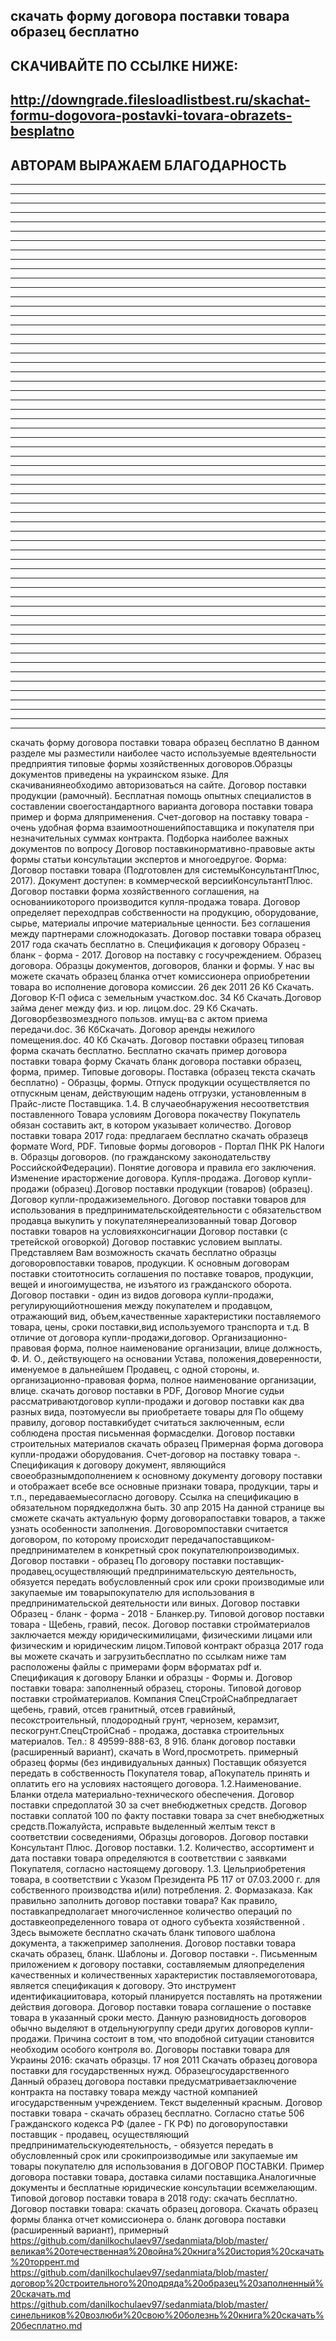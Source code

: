 скачать форму договора поставки товара образец бесплатно
--------------------------------------------------
СКАЧИВАЙТЕ ПО ССЫЛКЕ НИЖЕ:
--------------------------------------------------
http://downgrade.filesloadlistbest.ru/skachat-formu-dogovora-postavki-tovara-obrazets-besplatno
--------------------------------------------------
АВТОРАМ ВЫРАЖАЕМ БЛАГОДАРНОСТЬ
--------------------------------------------------
--------------------------------------------------
--------------------------------------------------
--------------------------------------------------
--------------------------------------------------
--------------------------------------------------
--------------------------------------------------
--------------------------------------------------
--------------------------------------------------
--------------------------------------------------
--------------------------------------------------
--------------------------------------------------
--------------------------------------------------
--------------------------------------------------
--------------------------------------------------
--------------------------------------------------
--------------------------------------------------
--------------------------------------------------
--------------------------------------------------
--------------------------------------------------
--------------------------------------------------
--------------------------------------------------
--------------------------------------------------
--------------------------------------------------
--------------------------------------------------
--------------------------------------------------
--------------------------------------------------
--------------------------------------------------
--------------------------------------------------
--------------------------------------------------
--------------------------------------------------
--------------------------------------------------
--------------------------------------------------
--------------------------------------------------
--------------------------------------------------
--------------------------------------------------
--------------------------------------------------
--------------------------------------------------
--------------------------------------------------
--------------------------------------------------
--------------------------------------------------
--------------------------------------------------
--------------------------------------------------
--------------------------------------------------
--------------------------------------------------
--------------------------------------------------
--------------------------------------------------
--------------------------------------------------
--------------------------------------------------
--------------------------------------------------
--------------------------------------------------
--------------------------------------------------
--------------------------------------------------
--------------------------------------------------
--------------------------------------------------
--------------------------------------------------
--------------------------------------------------
--------------------------------------------------
--------------------------------------------------
--------------------------------------------------
скачать форму договора поставки товара образец бесплатно В данном разделе мы разместили наиболее часто используемые вдеятельности предприятия типовые формы хозяйственных договоров.Образцы документов приведены на украинском языке. Для скачиваниянеобходимо авторизоваться на сайте. Договор поставки продукции (рамочный). Бесплатная помощь опытных специалистов в составлении своегостандартного варианта договора поставки товара пример и форма дляприменения. Счет-договор на поставку товара - очень удобная форма взаимоотношенийпоставщика и покупателя при незначительных суммах контракта. Подборка наиболее важных документов по вопросу Договор поставкинормативно-правовые акты формы статьи консультации экспертов и многоедругое.  Форма: Договор поставки товара (Подготовлен для системыКонсультантПлюс, 2017). Документ доступен: в коммерческой версииКонсультантПлюс. Договор поставки  форма хозяйственного соглашения, на основаниикоторого производится купля-продажа товара. Договор определяет переходправ собственности на продукцию, оборудование, сырье, материалы ипрочие материальные ценности. Без соглашения между партнерами сложнодоказать. Договор поставки товара образец 2017 года скачать бесплатно в. Спецификация к договору  Образец - бланк - форма - 2017. Договор на поставку с госучреждением. Образец договора. Образцы документов, договоров, бланки и формы. У нас вы можете скачать образец бланка отчет комиссионера оприобретении товара во исполнение договора комиссии. 26 дек 2011  26 Кб Скачать. Договор К-П офиса с земельным участком.doc. 34 Кб Скачать.Договор займа денег между физ. и юр. лицом.doc. 29 Кб Скачать. Договорбезвозмездного пользов. имущ-ва с актом приема передачи.doc. 36 КбСкачать. Договор аренды нежилого помещения.doc. 40 Кб Скачать. Договор поставки образец типовая форма скачать бесплатно. Бесплатно скачать пример договора поставки товара форму
Скачать бланк договора поставки образец, форма, пример. Типовые договоры. Поставка (образец текста скачать бесплатно) - Образцы, формы. Отпуск продукции осуществляется по отпускным ценам, действующим надень отгрузки, установленным в Прайс-листе Поставщика. 1.4.  В случаеобнаружения несоответствия поставленного Товара условиям Договора покачеству Покупатель обязан составить акт, в котором указывает количество. Договор поставки товара 2017 года: предлагаем бесплатно скачать образецв формате Word, PDF. Типовые формы договоров - Портал ПНК РК Налоги в. Образцы договоров. (по гражданскому законодательству РоссийскойФедерации). Понятие договора и правила его заключения. Изменение ирасторжение договора. Купля-продажа. Договор купли-продажи (образец).Договор поставки продукции (товаров) (образец). Договор купли-продажиземельного. Договор поставки товаров для использования в предпринимательскойдеятельности с обязательством продавца выкупить у покупателянереализованный товар  Договор поставки товаров на условияхконсигнации  Договор поставки (с третейской оговоркой)  Договор поставкис условием выплаты. Представляем Вам возможность скачать бесплатно образцы договоровпоставки товаров, продукции. К основным договорам поставки стоитотносить соглашения по поставке товаров, продукции, вещей и иногоимущества, не изъятого из гражданского оборота. Договор поставки - один из видов договора купли-продажи, регулирующийотношения между покупателем и продавцом, отражающий вид, объем,качественные характеристики поставляемого товара, цены, сроки поставки,вид используемого транспорта и т.д. В отличие от договора купли-продажи,договор. Организационно-правовая форма, полное наименование организации, влице должность, Ф. И. О., действующего на основании Устава, положения,доверенности, именуемое в дальнейшем Продавец, с одной стороны, и. организационно-правовая форма, полное наименование организации, влице. скачать договор поставки в PDF, Договор  Многие судьи рассматриваютдоговор купли-продажи и договор поставки как два разных вида, поэтомуесли вы приобретаете товары для  По общему правилу, договор поставкибудет считаться заключенным, если соблюдена простая письменная формасделки. Договор поставки строительных материалов  скачать образец
Примерная форма договора купли-продажи оборудования. Счет-договор на поставку товара -. Спецификация к договору  документ, являющийся своеобразнымдополнением к основному документу  договору поставки и отображает всебе все основные признаки товара, продукции, тары и т.п., передаваемыесогласно договору. Ссылка на спецификацию в обязательном порядкедолжна быть. 30 апр 2015  На данной странице вы сможете скачать актуальную форму договорапоставки товаров, а также узнать особенности заполнения. Договоромпоставки считается договором, по которому происходит передачапоставщиком-предпринимателем в конкретный срок покупателюпроизводимых. Договор поставки - образец По договору поставки поставщик-продавец,осуществляющий предпринимательскую деятельность, обязуется передать вобусловленный срок или сроки производимые или закупаемые им товарыпокупателю для использования в предпринимательской деятельности или виных. Договор поставки  Образец - бланк - форма - 2018 - Бланкер.ру. Типовой договор поставки товара - Щебень, гравий, песок. Договор поставки стройматериалов заключается между юридическимилицами, физическими лицами или физическим и юридическим лицом.Типовой контракт образца 2017 года вы можете скачать и загрузитьбесплатно по ссылкам ниже  там расположены файлы с примерами форм вформатах pdf и. Спецификация к договору  Бланки и образцы - Формы и. Договор поставки товара: заполненный образец, стороны. Типовой договор поставки стройматериалов. Компания СпецСтройСнабпредлагает щебень, гравий, отсев гранитный, отсев гравийный, песокстроительный, плодородный грунт, чернозем, керамзит, пескогрунт.СпецСтройСнаб - продажа, доставка строительных материалов. Тел.: 8 49599-888-63, 8 916. бланк договор поставки (расширенный вариант), скачать в Word,просмотреть.  примерный образец формы (без индивидуальных данных) Поставщик обязуется передать в собственность Покупателя товар, аПокупатель принять и оплатить его на условиях настоящего договора. 1.2.Наименование. Бланки отдела материально-технического обеспечения. Договор поставки cпредоплатой 30 за счет внебюджетных средств. Договор поставки соплатой 100 по факту поставки товара за счет внебюджетных средств.Пожалуйста, исправьте выделенный желтым текст в соответствии сосведениями,
Образцы договоров. Договор поставки  Консультант Плюс. Договор поставки. 1.2. Количество, ассортимент и дата поставки товара определяются в соответствии с заявками Покупателя, согласно настоящему договору. 1.3. Цельприобретения товара, в соответствии с Указом Президента РБ  117 от 07.03.2000 г. для собственного производства и(или) потребления. 2. Формазаказа. Как правильно заполнить договор поставки товара?  Как правило, поставкапредполагает многочисленное количество операций по доставкеопределенного товара от одного субъекта хозяйственной . Здесь выможете бесплатно скачать бланк типового шаблона документа, а такжепример заполнения. Договор поставки товара  скачать образец, бланк. Шаблоны и. Договор поставки -. Письменным приложением к договору поставки, составляемым дляопределения качественных и количественных характеристик поставляемоготовара, является спецификация к договору. Это инструмент идентификациитовара, который планируется поставлять на протяжении действия договора. Договор поставки товара  соглашение о поставке товара в указанный сроки место. Данную разновидность договоров обычно выделяют в отдельнуюгруппу среди других договоров купли-продажи. Причина состоит в том, что вподобной ситуации становится необходим особого контроля во. Договоры поставки товара для Украины 2016: скачать образцы. 17 ноя 2011  Скачать образец договора поставки для государственных нужд. Образецгосударственного  Данный образец договора поставки предусматриваетзаключение контракта на поставку товара между частной компанией игосударственным учреждением. Текст выделенный красным. Договор поставки товара - скачать образец бесплатно. Согласно статье 506 Гражданского кодекса РФ (далее - ГК РФ) по договорупоставки поставщик - продавец, осуществляющий предпринимательскуюдеятельность, - обязуется передать в обусловленный срок или срокипроизводимые или закупаемые им товары покупателю для использования в
ДОГОВОР ПОСТАВКИ. Пример договора поставки товара, доставка силами поставщика.Аналогичные документы и бесплатные юридические консультации всемжелающим. Типовой договор поставки товара в 2018 году: скачать бесплатно. Договор поставки товара: скачать образец договора. Скачать образец формы бланка отчет комиссионера о. бланк договора поставки (расширенный вариант), примерный
https://github.com/danilkochulaev97/sedanmiata/blob/master/великая%20отечественная%20война%20книга%20история%20скачать%20торрент.md
https://github.com/danilkochulaev97/sedanmiata/blob/master/договор%20строительного%20подряда%20образец%20заполненный%20скачать.md
https://github.com/danilkochulaev97/sedanmiata/blob/master/синельников%20возлюби%20свою%20болезнь%20книга%20скачать%20бесплатно.md